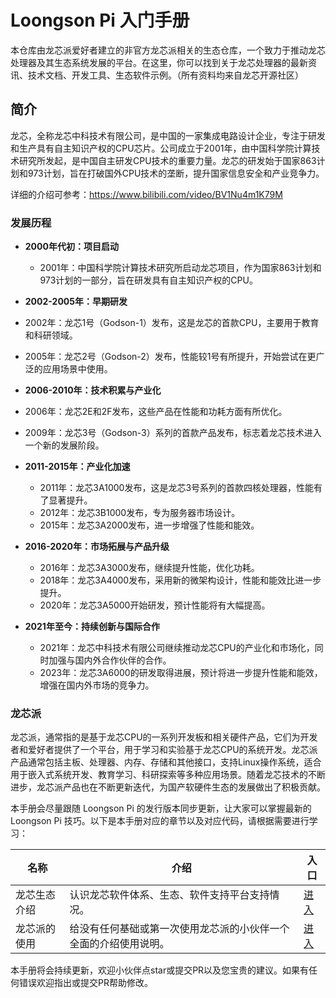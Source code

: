 # Loongson Pi 入门手册

本仓库由龙芯派爱好者建立的非官方龙芯派相关的生态仓库，一个致力于推动龙芯处理器及其生态系统发展的平台。在这里，你可以找到关于龙芯处理器的最新资讯、技术文档、开发工具、生态软件示例。（所有资料均来自龙芯开源社区）



## 简介

龙芯，全称龙芯中科技术有限公司，是中国的一家集成电路设计企业，专注于研发和生产具有自主知识产权的CPU芯片。公司成立于2001年，由中国科学院计算技术研究所发起，是中国自主研发CPU技术的重要力量。龙芯的研发始于国家863计划和973计划，旨在打破国外CPU技术的垄断，提升国家信息安全和产业竞争力。

详细的介绍可参考：https://www.bilibili.com/video/BV1Nu4m1K79M



### 发展历程

- **2000年代初：项目启动**
  - 2001年：中国科学院计算技术研究所启动龙芯项目，作为国家863计划和973计划的一部分，旨在研发具有自主知识产权的CPU。
  
-  **2002-2005年：早期研发**
  - 2002年：龙芯1号（Godson-1）发布，这是龙芯的首款CPU，主要用于教育和科研领域。
  - 2005年：龙芯2号（Godson-2）发布，性能较1号有所提升，开始尝试在更广泛的应用场景中使用。
  
-  **2006-2010年：技术积累与产业化**
  - 2006年：龙芯2E和2F发布，这些产品在性能和功耗方面有所优化。
  - 2009年：龙芯3号（Godson-3）系列的首款产品发布，标志着龙芯技术进入一个新的发展阶段。
  
- **2011-2015年：产业化加速**
  - 2011年：龙芯3A1000发布，这是龙芯3号系列的首款四核处理器，性能有了显著提升。
  - 2012年：龙芯3B1000发布，专为服务器市场设计。
  - 2015年：龙芯3A2000发布，进一步增强了性能和能效。
  
- **2016-2020年：市场拓展与产品升级**
  - 2016年：龙芯3A3000发布，继续提升性能，优化功耗。
  - 2018年：龙芯3A4000发布，采用新的微架构设计，性能和能效比进一步提升。
  - 2020年：龙芯3A5000开始研发，预计性能将有大幅提高。
  
- **2021年至今：持续创新与国际合作**
  
  - 2021年：龙芯中科技术有限公司继续推动龙芯CPU的产业化和市场化，同时加强与国内外合作伙伴的合作。
  - 2023年：龙芯3A6000的研发取得进展，预计将进一步提升性能和能效，增强在国内外市场的竞争力。



### 龙芯派

龙芯派，通常指的是基于龙芯CPU的一系列开发板和相关硬件产品，它们为开发者和爱好者提供了一个平台，用于学习和实验基于龙芯CPU的系统开发。龙芯派产品通常包括主板、处理器、内存、存储和其他接口，支持Linux操作系统，适合用于嵌入式系统开发、教育学习、科研探索等多种应用场景。随着龙芯技术的不断进步，龙芯派产品也在不断更新迭代，为国产软硬件生态的发展做出了积极贡献。

本手册会尽量跟随 Loongson Pi 的发行版本同步更新，让大家可以掌握最新的 Loongson Pi 技巧。以下是本手册对应的章节以及对应代码，请根据需要进行学习：

| 名称         | 介绍                                                         | 入口                          |
| ------------ | ------------------------------------------------------------ | ----------------------------- |
| 龙芯生态介绍 | 认识龙芯软件体系、生态、软件支持平台支持情况。               | [进入](docs/00.Introduce.md)  |
| 龙芯派的使用 | 给没有任何基础或第一次使用龙芯派的小伙伴一个全面的介绍使用说明。 | [进入](docs/01.Quickstart.md) |



本手册将会持续更新，欢迎小伙伴点star或提交PR以及您宝贵的建议。如果有任何错误欢迎指出或提交PR帮助修改。